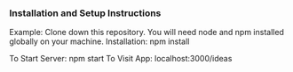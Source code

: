 ### Installation and Setup Instructions

Example:
Clone down this repository. You will need node and npm installed globally on your machine.
Installation:
npm install

To Start Server:
npm start
To Visit App:
localhost:3000/ideas
